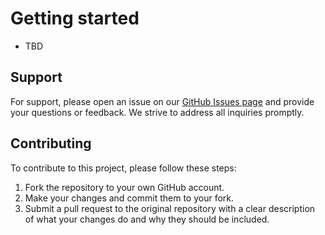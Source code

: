 # Getting started
- TBD

## Support

For support, please open an issue on our [GitHub Issues page](https://github.com/KDG-Development/KDG-Net-Connector/issues) and provide your questions or feedback. We strive to address all inquiries promptly.

## Contributing

To contribute to this project, please follow these steps:

1. Fork the repository to your own GitHub account.
2. Make your changes and commit them to your fork.
3. Submit a pull request to the original repository with a clear description of what your changes do and why they should be included.
